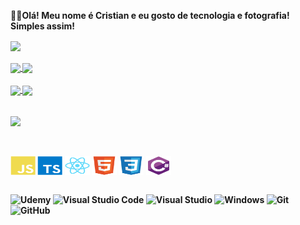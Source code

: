 <b>🧑🏿Olá! Meu nome é Cristian e eu gosto de tecnologia e fotografia! Simples assim!

<div>
  <a href="https://github.com/cristiancrocha85">
    <img align="center" src="https://github-readme-stats.vercel.app/api?username=cristiancrocha85&theme=tokyonight" />
  </a>
</div><br>

<a href="https://github.com/cristiancrocha85/SistemaWebFotografia">
  <img align="center" src="https://github-readme-stats.vercel.app/api/pin/?username=cristiancrocha85&theme=tokyonight&repo=SistemaWebFotografia" />
</a>

<a href="https://github.com/cristiancrocha85/CursoEmVideo">
  <img align="center" src="https://github-readme-stats.vercel.app/api/pin/?username=cristiancrocha85&theme=tokyonight&repo=CursoEmVideo" />
</a><br><br>
  
<a href="https://github.com/cristiancrocha85/Tutoriais_YouTube">
  <img align="center" src="https://github-readme-stats.vercel.app/api/pin/?username=cristiancrocha85&theme=tokyonight&repo=Tutoriais_YouTube" />
</a>
  
<a href="https://github.com/cristiancrocha85/cristiancrocha85.git">
  <img align="center" src="https://github-readme-stats.vercel.app/api/pin/?username=cristiancrocha85&theme=tokyonight&repo=cristiancrocha85" />
</a><br><br>
  
<a href="https://github.com/cristiancrocha85/github-readme-stats">
  <p><img align="center" src="https://github-readme-stats.vercel.app/api/top-langs/?username=cristiancrocha85&hide=&theme=tokyonight" /></p>
</a><br>

<div style="display: inline_block"><br>
  <img align="center" alt="Rafa-Js" height="30" width="40" src="https://raw.githubusercontent.com/devicons/devicon/master/icons/javascript/javascript-plain.svg">
  <img align="center" alt="Rafa-Ts" height="30" width="40" src="https://raw.githubusercontent.com/devicons/devicon/master/icons/typescript/typescript-plain.svg">
  <img align="center" alt="Rafa-React" height="30" width="40" src="https://raw.githubusercontent.com/devicons/devicon/master/icons/react/react-original.svg">
  <img align="center" alt="Rafa-HTML" height="30" width="40" src="https://raw.githubusercontent.com/devicons/devicon/master/icons/html5/html5-original.svg">
  <img align="center" alt="Rafa-CSS" height="30" width="40" src="https://raw.githubusercontent.com/devicons/devicon/master/icons/css3/css3-original.svg">
  <img align="center" alt="Rafa-Csharp" height="30" width="40" src="https://raw.githubusercontent.com/devicons/devicon/master/icons/csharp/csharp-original.svg">
</div>
<br>
  
![Udemy](https://img.shields.io/badge/Udemy-A435F0?style=for-the-badge&logo=Udemy&logoColor=white)
![Visual Studio Code](https://img.shields.io/badge/Visual%20Studio%20Code-0078d7.svg?style=for-the-badge&logo=visual-studio-code&logoColor=white)
![Visual Studio](https://img.shields.io/badge/Visual%20Studio-5C2D91.svg?style=for-the-badge&logo=visual-studio&logoColor=white)
![Windows](https://img.shields.io/badge/Windows-0078D6?style=for-the-badge&logo=windows&logoColor=white)
![Git](https://img.shields.io/badge/git-%23F05033.svg?style=for-the-badge&logo=git&logoColor=white)
![GitHub](https://img.shields.io/badge/github-%23121011.svg?style=for-the-badge&logo=github&logoColor=white)
